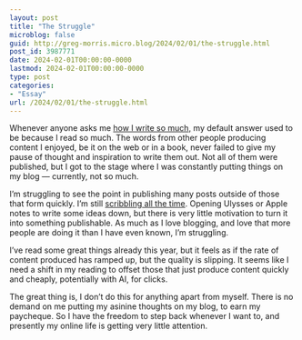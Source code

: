 ```yaml
---
layout: post
title: "The Struggle"
microblog: false
guid: http://greg-morris.micro.blog/2024/02/01/the-struggle.html
post_id: 3987771
date: 2024-02-01T00:00:00-0000
lastmod: 2024-02-01T00:00:00-0000
type: post
categories:
- "Essay"
url: /2024/02/01/the-struggle.html
---
```

Whenever anyone asks me [how I write so much,](/2021/08/25/writing-consistently.html) my default answer used to be because I read so much. The words from other people producing content I enjoyed, be it on the web or in a book, never failed to give my pause of thought and inspiration to write them out. Not all of them were published, but I got to the stage where I was constantly putting things on my blog — currently, not so much.

I’m struggling to see the point in publishing many posts outside of those that form quickly. I’m still [scribbling all the time](/2023/05/17/get-a-notebook.html). Opening Ulysses or Apple notes to write some ideas down, but there is very little motivation to turn it into something publishable. As much as I love blogging, and love that more people are doing it than I have even known, I’m struggling.

I’ve read some great things already this year, but it feels as if the rate of content produced has ramped up, but the quality is slipping. It seems like I need a shift in my reading to offset those that just produce content quickly and cheaply, potentially with AI, for clicks.

The great thing is, I don’t do this for anything apart from myself. There is no demand on me putting my asinine thoughts on my blog, to earn my paycheque. So I have the freedom to step back whenever I want to, and presently my online life is getting very little attention.
